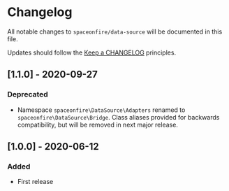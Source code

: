 # Changelog

All notable changes to `spaceonfire/data-source` will be documented in this file.

Updates should follow the [Keep a CHANGELOG](http://keepachangelog.com/) principles.

<!--
## [X.Y.Z] - YYYY-MM-DD
### Added
- Nothing

### Deprecated
- Nothing

### Fixed
- Nothing

### Removed
- Nothing

### Security
- Nothing
-->

## [1.1.0] - 2020-09-27
### Deprecated
- Namespace `spaceonfire\DataSource\Adapters` renamed to `spaceonfire\DataSource\Bridge`.
  Class aliases provided for backwards compatibility, but will be removed in next major release.

## [1.0.0] - 2020-06-12
### Added
- First release

